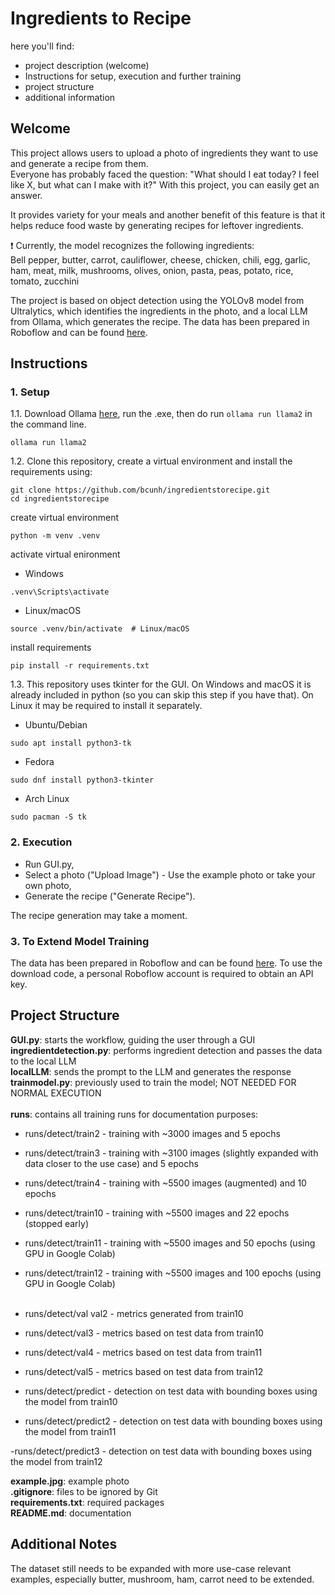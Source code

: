 # Ingredients to Recipe 

here you'll find:
- project description (welcome)
- Instructions for setup, execution and further training 
- project structure 
- additional information

## Welcome 
This project allows users to upload a photo of ingredients they want to use and generate a recipe from them.  
Everyone has probably faced the question: "What should I eat today? I feel like X, but what can I make with it?" With this project, you can easily get an answer.  

It provides variety for your meals and another benefit of this feature is that it helps reduce food waste by generating recipes for leftover ingredients.  

:exclamation: Currently, the model recognizes the following ingredients:  
Bell pepper, butter, carrot, cauliflower, cheese, chicken, chili, egg, garlic, ham, meat, milk, mushrooms, olives, onion, pasta, peas, potato, rice, tomato, zucchini  

The project is based on object detection using the YOLOv8 model from Ultralytics, which identifies the ingredients in the photo, and a local LLM from Ollama, which generates the recipe.
The data has been prepared in Roboflow and can be found [here](https://universe.roboflow.com/mymlproject-j4uiu/ingredients-2-nct08/browse?queryText=&pageSize=50&startingIndex=0&browseQuery=true).

## Instructions 

### 1. Setup 
1.1. Download Ollama [here](https://ollama.com/), run the .exe, then do run `ollama run llama2` in the command line.  
```
ollama run llama2
```

1.2. Clone this repository, create a virtual environment and install the requirements using:  
```
git clone https://github.com/bcunh/ingredientstorecipe.git
cd ingredientstorecipe
```
create virtual environment 
```
python -m venv .venv
```
activate virtual enironment 
- Windows 
```
.venv\Scripts\activate  
```
- Linux/macOS
```
source .venv/bin/activate  # Linux/macOS
```
install requirements 
```
pip install -r requirements.txt
```
1.3. This repository uses tkinter for the GUI. On Windows and macOS it is already included in python (so you can skip this step if you have that). On Linux it may be required to install it separately. <br>
- Ubuntu/Debian
````
sudo apt install python3-tk
````

- Fedora

````
sudo dnf install python3-tkinter
````

- Arch Linux
````
sudo pacman -S tk
````

### 2. Execution

- Run GUI.py,
- Select a photo ("Upload Image") - Use the example photo or take your own photo,
- Generate the recipe ("Generate Recipe").

The recipe generation may take a moment.

### 3. To Extend Model Training

The data has been prepared in Roboflow and can be found [here](https://universe.roboflow.com/mymlproject-j4uiu/ingredients-2-nct08/browse?queryText=&pageSize=50&startingIndex=0&browseQuery=true).
To use the download code, a personal Roboflow account is required to obtain an API key.

## Project Structure

**GUI.py**: starts the workflow, guiding the user through a GUI <br>
**ingredientdetection.py**: performs ingredient detection and passes the data to the local LLM <br>
**localLLM**: sends the prompt to the LLM and generates the response <br>
**trainmodel.py**: previously used to train the model; NOT NEEDED FOR NORMAL EXECUTION <br>
<br>
**runs**: contains all training runs for documentation purposes: <br>

- runs/detect/train2 - training with ~3000 images and 5 epochs

- runs/detect/train3 - training with ~3100 images (slightly expanded with data closer to the use case) and 5 epochs

- runs/detect/train4 - training with ~5500 images (augmented) and 10 epochs

- runs/detect/train10 - training with ~5500 images and 22 epochs (stopped early)

- runs/detect/train11 - training with ~5500 images and 50 epochs (using GPU in Google Colab)

- runs/detect/train12 - training with ~5500 images and 100 epochs (using GPU in Google Colab)
<br><br>

- runs/detect/val val2 - metrics generated from train10

- runs/detect/val3 - metrics based on test data from train10

- runs/detect/val4 - metrics based on test data from train11

- runs/detect/val5 - metrics based on test data from train12

- runs/detect/predict - detection on test data with bounding boxes using the model from train10

- runs/detect/predict2 - detection on test data with bounding boxes using the model from train11

-runs/detect/predict3 - detection on test data with bounding boxes using the model from train12
<br>

**example.jpg**: example photo <br>
**.gitignore**: files to be ignored by Git <br>
**requirements.txt**: required packages <br>
**README.md**: documentation <br>

## Additional Notes

The dataset still needs to be expanded with more use-case relevant examples, especially butter, mushroom, ham, carrot need to be extended.
